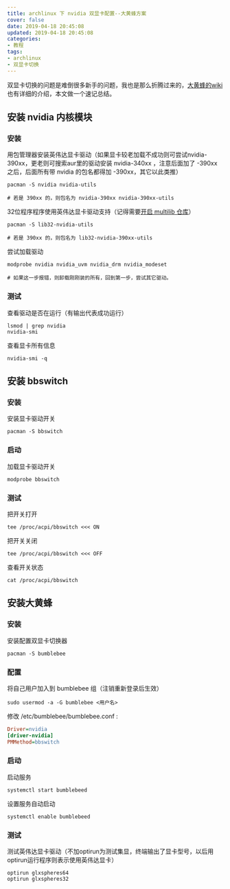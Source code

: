 ```yaml
---
title: archlinux 下 nvidia 双显卡配置--大黄蜂方案
cover: false
date: 2019-04-18 20:45:08
updated: 2019-04-18 20:45:08
categories:
- 教程
tags:
- archlinux
- 双显卡切换
---
```


双显卡切换的问题是难倒很多新手的问题，我也是那么折腾过来的，[大黄蜂的wiki](https://wiki.archlinux.org/index.php/Bumblebee_(%E7%AE%80%E4%BD%93%E4%B8%AD%E6%96%87)) 也有详细的介绍，本文做一个速记总结。

<!--more-->

## 安装 nvidia 内核模块

### 安装

用包管理器安装英伟达显卡驱动（如果显卡较老加载不成功则可尝试nvidia-390xx，更老则可搜索aur里的驱动安装 nvidia-340xx ，注意后面加了 -390xx 之后，后面所有带 nvidia 的包名都得加 -390xx，其它以此类推）

```shell
pacman -S nvidia nvidia-utils

# 若是 390xx 的，则包名为 nvidia-390xx nvidia-390xx-utils
```

32位程序程序使用英伟达显卡驱动支持（记得需要[开启 multilib 仓库](https://wiki.archlinux.org/index.php/Official_repositories_(%E7%AE%80%E4%BD%93%E4%B8%AD%E6%96%87)#multilib)）

```shell
pacman -S lib32-nvidia-utils

# 若是 390xx 的，则包名为 lib32-nvidia-390xx-utils
```

尝试加载驱动
```shell
modprobe nvidia nvidia_uvm nvidia_drm nvidia_modeset

# 如果这一步报错，则卸载刚刚装的所有，回到第一步，尝试其它驱动。
```

### 测试

查看驱动是否在运行（有输出代表成功运行）

```shell
lsmod | grep nvidia
nvidia-smi
```

查看显卡所有信息
```shell
nvidia-smi -q
```



## 安装 bbswitch

### 安装

安装显卡驱动开关

```shell
pacman -S bbswitch
```

### 启动

加载显卡驱动开关

```
modprobe bbswitch
```

### 测试

把开关打开

```shell
tee /proc/acpi/bbswitch <<< ON
```

把开关关闭
```shell
tee /proc/acpi/bbswitch <<< OFF
```

查看开关状态
```shell
cat /proc/acpi/bbswitch
```



## 安装大黄蜂

### 安装

安装配置双显卡切换器

```shell
pacman -S bumblebee
```

### 配置

将自己用户加入到 bumblebee 组（注销重新登录后生效）

```shell
sudo usermod -a -G bumblebee <用户名>
```

修改 /etc/bumblebee/bumblebee.conf :
```ini
Driver=nvidia
[driver-nvidia]
PMMethod=bbswitch
```

### 启动

启动服务

```shell
systemctl start bumblebeed
```

设置服务自动启动
```shell
systemctl enable bumblebeed
```

### 测试

测试英伟达显卡驱动（不加optirun为测试集显，终端输出了显卡型号，以后用optirun运行程序则表示使用英伟达显卡）

```shell
optirun glxspheres64
optirun glxspheres32
```
